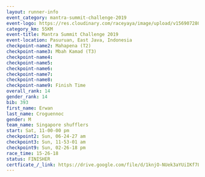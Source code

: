 ```yaml
---
layout: runner-info 
event_category: mantra-summit-challenge-2019 
event-logo: https://res.cloudinary.com/raceyaya/image/upload/v1569072809/logo/mantra-image_segrbx.jpg
category_km: 55KM 
event-title: Mantra Summit Challenge 2019 
event-location: Pasuruan, East Java, Indonesia 
checkpoint-name2: Mahapena (T2) 
checkpoint-name3: Mbah Kamad (T3) 
checkpoint-name4: 
checkpoint-name5: 
checkpoint-name6: 
checkpoint-name7: 
checkpoint-name8: 
checkpoint-name9: Finish Time
overall_rank: 14
gender_rank: 14
bib: 393
first_name: Erwan
last_name: Croguennoc
gender: M
team_name: Singapore shufflers
start: Sat, 11-00-00 pm
checkpoint2: Sun, 06-24-27 am
checkpoint3: Sun, 11-53-01 am
checkpoint9: Sun, 02-26-18 pm
race_time: 15-26-18
status: FINISHER
certficate_/_link: https://drive.google.com/file/d/1knjO-NUek3aYUiIKf7LWXwXkC86MkeC5/view?usp=sharing
---
```


